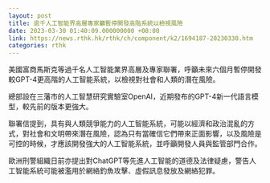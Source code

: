 ```yaml
---
layout: post
title: 逾千人工智能界高層專家籲暫停開發高階系統以檢視風險
date: 2023-03-30 01:40:09.000000000 +08:00
link: https://news.rthk.hk/rthk/ch/component/k2/1694187-20230330.htm
categories: rthk
---
```


美國富商馬斯克等過千名人工智能業界高層及專家聯署，呼籲未來六個月暫停開發較GPT-4更高階的人工智能系統，以檢視對社會和人類的潛在風險。

總部設在三藩市的人工智慧研究實驗室OpenAI，近期發布的GPT-4新一代語言模型，較先前的版本更強大。

聯署信提到，具有與人類競爭能力的人工智能系統，可能以經濟和政治混亂的方式，對社會和文明帶來潛在風險，認為只有當確信它們帶來正面影響，以及風險是可控的時候，才應該開發強大的人工智能系統，並呼籲開發人員與監管部門合作。

歐洲刑警組織日前亦提出對ChatGPT等先進人工智能的道德及法律疑慮，警告人工智能系統可能被濫用於網絡釣魚攻擊、虛假訊息發放及網絡犯罪。
